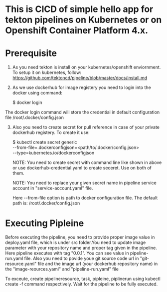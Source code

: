 # This is CICD of simple hello app for tekton pipelines on Kubernetes or on Openshift Container Platform 4.x.

# Prerequisite

 1. As you need tekton is install on your kubernetes/openshift enviornment.
    To setup it on kubernetes, follow: https://github.com/tektoncd/pipeline/blob/master/docs/install.md
  
 2. As we use dockerhub for image registery you need to login into the docker using command:
  
    $ docker login
  
  The docker login command will store the credential in default configuration file /root/.docker/config.json
  
 3. Also you need to create secret for pull reference in case of your private dockerhub registery. To create it use:
  
    $ kubectl create secret generic <your-secret-name> \
      --from-file=.dockerconfigjson=<path/to/.docker/config.json> \
      --type=kubernetes.io/dockerconfigjson
    
    NOTE: You need to create secret with command line like shown in above or use dockerhub-credential.yaml to create seceret. Use on both of them.
    
    NOTE: You need to replace your given secret name in pipeline service account in "service-account.yaml" file.
    
    Here  --from-file option is path to docker configuration file. The default path is: /root/.docker/config.json
    
    
    
#  Executing Pipleine
  
   Before executing the pipeline, you need to provide proper image value in deploy.yaml file, which is under src folder.You need to update image parameter with your repository     name and proper tag given in the pipeline. Here pipeline executes with tag "0.0.1". You can see value in pipeline-run.yaml file. Also you need to povide youe git source code url in "git-resource.yaml" file and the image url (your dockerhub repository name) in the "image-reources.yaml" and "pipeline-run.yaml" file
   
   To exceute, create pipelineresource, task, pipleine, piplinerun using kubectl create -f command respectively.
   Wait for the pipeline to be fully executed.
